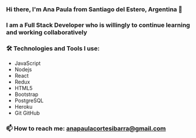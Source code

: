 ### Hi there, I'm Ana Paula from Santiago del Estero, Argentina 👋

### I am a Full Stack Developer who is willingly to continue learning and working collaboratively

### 🛠️ Technologies and Tools I use:
* JavaScript 
* Nodejs 
* React 
* Redux
* HTML5 
* Bootstrap 
* PostgreSQL 
* Heroku
* Git GitHub

### 📫 How to reach me: anapaulacortesibarra@gmail.com


